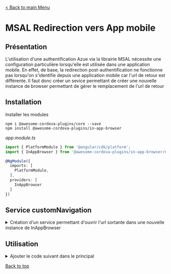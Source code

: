 [< Back to main Menu](https://github.com/gsoulie/angular-resources/blob/master/ng-sheet.md)    

# MSAL Redirection vers App mobile

## Présentation

L'utilisation d'une authentification Azue via la librairie MSAL nécessite une configuration particulière lorsqu'elle est utilisée dans une application mobile. En effet, de base, la redirection post-authentification
ne fonctionne pas lorsqu'on s'identifie depuis une application mobile car l'url de retour est différente. Il faut donc créer un sevice permettant de créer une nouvelle instance de browser permettant de gérer le remplacement de l'url de retour

## Installation

Installer les modules

````
npm i @awesome-cordova-plugins/core --save
npm install @awesome-cordova-plugins/in-app-browser
````

*app.module.ts*
````typescript
import { PlatformModule } from '@angular/cdk/platform';
import { InAppBrowser } from '@awesome-cordova-plugins/in-app-browser/ngx';

@NgModule({
  imports: [
    PlatformModule,  
  ],
  providers: [
    InAppBrowser
  ]
})
````

## Service customNavigation

<details>
  <summary>Création d'un service permettant d'ouvrir l'url sortante dans une nouvelle instance de InAppBrowser</summary>

````typescript
import { NavigationClient } from '@azure/msal-browser';
import { Injectable, inject } from '@angular/core';
import { InAppBrowser } from '@awesome-cordova-plugins/in-app-browser/ngx';
import { Platform } from '@angular/cdk/platform';

import { Capacitor } from '@capacitor/core';  // Variante application avec Capacitor

@Injectable({
  providedIn: 'root'
})

export class CustomNavigationClient extends NavigationClient {

  platform = inject(Platform);

  constructor(private iab: InAppBrowser) {
    super();
  }
  //: Promise<boolean>
  async navigateExternal(url: string, options: any) {

    // if (Capacitor.isNativePlatform()) {  // Variante application avec Capacitor
    if (this.platform.IOS || this.platform.ANDROID) {
      const browser = this.iab.create(url, '_blank', {
        location: 'yes',
        clearcache: 'yes',
        clearsessioncache: 'yes',
        hidenavigationbuttons: 'yes',
        hideurlbar: 'yes',
        fullscreen: 'yes',
        cleardata: 'no'

      });
      browser.on('loadstart').subscribe(event => {
        console.log(event);
        if (event.url.includes('#code') || event.url.includes('#state')) {
          browser.close();

          const domain = event.url.split('#')[0];
          const urlToRedirect = event.url.replace(domain, 'http://localhost/');
          console.log('will redirect to:', urlToRedirect);

          window.location.href = event.url;
          // window.location.assign(url);
        }
        if (event.url.endsWith('/log-out') || event.url.endsWith('/logoutsession')) {
          browser.close();

          window.location.href = 'http://localhost/login';
          // window.location.assign(url);
        }
      });
    } else {
      if (options.noHistory) {
        window.location.replace(url);
      } else {
        window.location.assign(url);
      }
    }
    return true;
  }
}
````

[Back to top](#msal-redirection-vers-app-mobile)    

</details>

## Utilisation

<details>
  <summary>Ajouter le code suivant dans le principal</summary>

````typescript
import { MsalService } from '@azure/msal-angular';
import { InAppBrowser } from '@awesome-cordova-plugins/in-app-browser/ngx';
import { CustomNavigationClient } from 'angular-helpers/auth-azure/services/customNavigationClient.service';

export class HomeComponent {
    constructor(
      private authService: AuthentificationService,
      private msalAuthService: MsalService,
      private iab: InAppBrowser,
    ) {
      this.msalAuthService.instance.setNavigationClient(new CustomNavigationClient(this.iab));
      this.isLoggedIn$ = this.authService.isAuthenticated$;
    }
}
````

</details>

[Back to top](#msal-redirection-vers-app-mobile)    
